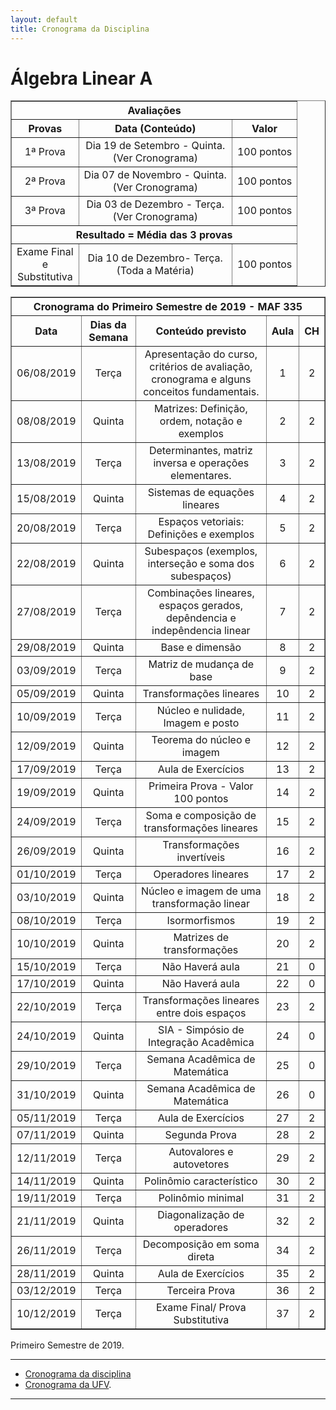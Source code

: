 ```yaml
---
layout: default
title: Cronograma da Disciplina
---
```


<h1 class="pageTitle">Álgebra Linear A</h1>

<DIV align="center"><CENTER>
<TABLE border="1" cellpadding="5" cellspacing="0">

<tr>
    <th colspan="3" align="center">Avaliações</th>
</tr>

<tr>
    <th>Provas</th>
    <th align="center">Data (Conteúdo) </th>
    <th align="center">Valor </th>
</tr>

<tr>
<td valign="center" align="center"> 1ª Prova<BR></td>  
          <td valign="center" align="center">  Dia 19 de Setembro - Quinta.<BR> (Ver Cronograma)</td>
<td valign="center" align="center">100 pontos</td>
</tr>

<tr>
<td valign="center" align="center"> 2ª Prova<BR></td>  
          <td valign="center" align="center">  Dia 07 de Novembro - Quinta.<BR> (Ver Cronograma)</td>
<td valign="center" align="center">100 pontos</td>
</tr>

<tr>
<td valign="center" align="center"> 3ª Prova<BR></td>  
          <td valign="center" align="center">  Dia 03 de Dezembro - Terça.<BR>(Ver Cronograma)</td>
<td valign="center" align="center">100 pontos</td>
</tr>

<tr>
    <th colspan="3" align="center">Resultado = Média das 3 provas</th>
</tr>

<tr>
<td valign="center" align="center"> Exame Final<BR> e <BR> Substitutiva</td>  
          <td valign="center" align="center">  Dia 10 de Dezembro- Terça.<BR>(Toda a Matéria)</td>
<td valign="center" align="center">100 pontos</td>
</tr>
  
</TABLE>
</CENTER></DIV>

<DIV align="center"><CENTER>
<TABLE border="1" cellpadding="5" cellspacing="0">

<tr>
    <th colspan="5" align="center">Cronograma do Primeiro Semestre de 2019 - MAF 335</th>
</tr>

<tr>		
<th valign="center" align="center">	Data	<BR></th>
<th valign="center" align="center">	Dias da Semana	<BR></th>
<th valign="center" align="center">	Conteúdo previsto	<BR></th>
<th valign="center" align="center">	Aula	<BR></th>
<th valign="center" align="center">	CH	<BR></th>
</tr>		
<tr>		
<td valign="center" align="center">	06/08/2019	<BR></td>
<td valign="center" align="center">	Terça	<BR></td>
<td valign="center" align="center">	Apresentação do curso, critérios de avaliação, cronograma e alguns conceitos fundamentais.	<BR></td>
<td valign="center" align="center">	1	<BR></td>
<td valign="center" align="center">	2	<BR></td>
</tr>		
<tr>		
<td valign="center" align="center">	08/08/2019	<BR></td>
<td valign="center" align="center">	Quinta	<BR></td>
<td valign="center" align="center">	Matrizes: Definição, ordem, notação e exemplos	<BR></td>
<td valign="center" align="center">	2	<BR></td>
<td valign="center" align="center">	2	<BR></td>
</tr>		
<tr>		
<td valign="center" align="center">	13/08/2019	<BR></td>
<td valign="center" align="center">	Terça	<BR></td>
<td valign="center" align="center">	Determinantes, matriz inversa e operações elementares.	<BR></td>
<td valign="center" align="center">	3	<BR></td>
<td valign="center" align="center">	2	<BR></td>
</tr>		
<tr>		
<td valign="center" align="center">	15/08/2019	<BR></td>
<td valign="center" align="center">	Quinta	<BR></td>
<td valign="center" align="center">	Sistemas de equações lineares	<BR></td>
<td valign="center" align="center">	4	<BR></td>
<td valign="center" align="center">	2	<BR></td>
</tr>		
<tr>		
<td valign="center" align="center">	20/08/2019	<BR></td>
<td valign="center" align="center">	Terça	<BR></td>
<td valign="center" align="center">	Espaços vetoriais: Definições e exemplos	<BR></td>
<td valign="center" align="center">	5	<BR></td>
<td valign="center" align="center">	2	<BR></td>
</tr>		
<tr>		
<td valign="center" align="center">	22/08/2019	<BR></td>
<td valign="center" align="center">	Quinta	<BR></td>
<td valign="center" align="center">	Subespaços (exemplos, interseção e soma dos subespaços)	<BR></td>
<td valign="center" align="center">	6	<BR></td>
<td valign="center" align="center">	2	<BR></td>
</tr>		
<tr>		
<td valign="center" align="center">	27/08/2019	<BR></td>
<td valign="center" align="center">	Terça	<BR></td>
<td valign="center" align="center">	Combinações lineares, espaços gerados, depêndencia e indepêndencia linear	<BR></td>
<td valign="center" align="center">	7	<BR></td>
<td valign="center" align="center">	2	<BR></td>
</tr>		
<tr>		
<td valign="center" align="center">	29/08/2019	<BR></td>
<td valign="center" align="center">	Quinta	<BR></td>
<td valign="center" align="center">	Base e dimensão	<BR></td>
<td valign="center" align="center">	8	<BR></td>
<td valign="center" align="center">	2	<BR></td>
</tr>		
<tr>		
<td valign="center" align="center">	03/09/2019	<BR></td>
<td valign="center" align="center">	Terça	<BR></td>
<td valign="center" align="center">	Matriz de mudança de base	<BR></td>
<td valign="center" align="center">	9	<BR></td>
<td valign="center" align="center">	2	<BR></td>
</tr>		
<tr>		
<td valign="center" align="center">	05/09/2019	<BR></td>
<td valign="center" align="center">	Quinta	<BR></td>
<td valign="center" align="center">	Transformações lineares	<BR></td>
<td valign="center" align="center">	10	<BR></td>
<td valign="center" align="center">	2	<BR></td>
</tr>		
<tr>		
<td valign="center" align="center">	10/09/2019	<BR></td>
<td valign="center" align="center">	Terça	<BR></td>
<td valign="center" align="center">	Núcleo e nulidade, Imagem e posto	<BR></td>
<td valign="center" align="center">	11	<BR></td>
<td valign="center" align="center">	2	<BR></td>
</tr>		
<tr>		
<td valign="center" align="center">	12/09/2019	<BR></td>
<td valign="center" align="center">	Quinta	<BR></td>
<td valign="center" align="center">	Teorema do núcleo e imagem	<BR></td>
<td valign="center" align="center">	12	<BR></td>
<td valign="center" align="center">	2	<BR></td>
</tr>		
<tr>		
<td valign="center" align="center">	17/09/2019	<BR></td>
<td valign="center" align="center">	Terça	<BR></td>
<td valign="center" align="center">	Aula de Exercícios	<BR></td>
<td valign="center" align="center">	13	<BR></td>
<td valign="center" align="center">	2	<BR></td>
</tr>		
<tr>		
<td valign="center" align="center">	19/09/2019	<BR></td>
<td valign="center" align="center">	Quinta	<BR></td>
<td valign="center" align="center">	Primeira Prova - Valor 100 pontos	<BR></td>
<td valign="center" align="center">	14	<BR></td>
<td valign="center" align="center">	2	<BR></td>
</tr>		
<tr>		
<td valign="center" align="center">	24/09/2019	<BR></td>
<td valign="center" align="center">	Terça	<BR></td>
<td valign="center" align="center">	Soma e composição de transformações lineares	<BR></td>
<td valign="center" align="center">	15	<BR></td>
<td valign="center" align="center">	2	<BR></td>
</tr>		
<tr>		
<td valign="center" align="center">	26/09/2019	<BR></td>
<td valign="center" align="center">	Quinta	<BR></td>
<td valign="center" align="center">	Transformações invertíveis	<BR></td>
<td valign="center" align="center">	16	<BR></td>
<td valign="center" align="center">	2	<BR></td>
</tr>		
<tr>		
<td valign="center" align="center">	01/10/2019	<BR></td>
<td valign="center" align="center">	Terça	<BR></td>
<td valign="center" align="center">	Operadores lineares	<BR></td>
<td valign="center" align="center">	17	<BR></td>
<td valign="center" align="center">	2	<BR></td>
</tr>		
<tr>		
<td valign="center" align="center">	03/10/2019	<BR></td>
<td valign="center" align="center">	Quinta	<BR></td>
<td valign="center" align="center">	Núcleo e imagem de uma transformação linear	<BR></td>
<td valign="center" align="center">	18	<BR></td>
<td valign="center" align="center">	2	<BR></td>
</tr>		
<tr>		
<td valign="center" align="center">	08/10/2019	<BR></td>
<td valign="center" align="center">	Terça	<BR></td>
<td valign="center" align="center">	Isormorfismos	<BR></td>
<td valign="center" align="center">	19	<BR></td>
<td valign="center" align="center">	2	<BR></td>
</tr>		
<tr>		
<td valign="center" align="center">	10/10/2019	<BR></td>
<td valign="center" align="center">	Quinta	<BR></td>
<td valign="center" align="center">	Matrizes de transformações	<BR></td>
<td valign="center" align="center">	20	<BR></td>
<td valign="center" align="center">	2	<BR></td>
</tr>		
<tr>		
<td valign="center" align="center">	15/10/2019	<BR></td>
<td valign="center" align="center">	Terça	<BR></td>
<td valign="center" align="center">	Não Haverá aula	<BR></td>
<td valign="center" align="center">	21	<BR></td>
<td valign="center" align="center">	0	<BR></td>
</tr>		
<tr>		
<td valign="center" align="center">	17/10/2019	<BR></td>
<td valign="center" align="center">	Quinta	<BR></td>
<td valign="center" align="center">	Não Haverá aula	<BR></td>
<td valign="center" align="center">	22	<BR></td>
<td valign="center" align="center">	0	<BR></td>
</tr>		
<tr>		
<td valign="center" align="center">	22/10/2019	<BR></td>
<td valign="center" align="center">	Terça	<BR></td>
<td valign="center" align="center">	Transformações lineares entre dois espaços	<BR></td>
<td valign="center" align="center">	23	<BR></td>
<td valign="center" align="center">	2	<BR></td>
</tr>		
<tr>		
<td valign="center" align="center">	24/10/2019	<BR></td>
<td valign="center" align="center">	Quinta	<BR></td>
<td valign="center" align="center">	SIA - Simpósio de Integração Acadêmica	<BR></td>
<td valign="center" align="center">	24	<BR></td>
<td valign="center" align="center">	0	<BR></td>
</tr>		
<tr>		
<td valign="center" align="center">	29/10/2019	<BR></td>
<td valign="center" align="center">	Terça	<BR></td>
<td valign="center" align="center">	Semana Acadêmica de Matemática	<BR></td>
<td valign="center" align="center">	25	<BR></td>
<td valign="center" align="center">	0	<BR></td>
</tr>		
<tr>		
<td valign="center" align="center">	31/10/2019	<BR></td>
<td valign="center" align="center">	Quinta	<BR></td>
<td valign="center" align="center">	Semana Acadêmica de Matemática	<BR></td>
<td valign="center" align="center">	26	<BR></td>
<td valign="center" align="center">	0	<BR></td>
</tr>		
<tr>		
<td valign="center" align="center">	05/11/2019	<BR></td>
<td valign="center" align="center">	Terça	<BR></td>
<td valign="center" align="center">	Aula de Exercícios	<BR></td>
<td valign="center" align="center">	27	<BR></td>
<td valign="center" align="center">	2	<BR></td>
</tr>		
<tr>		
<td valign="center" align="center">	07/11/2019	<BR></td>
<td valign="center" align="center">	Quinta	<BR></td>
<td valign="center" align="center">	Segunda Prova	<BR></td>
<td valign="center" align="center">	28	<BR></td>
<td valign="center" align="center">	2	<BR></td>
</tr>		
<tr>		
<td valign="center" align="center">	12/11/2019	<BR></td>
<td valign="center" align="center">	Terça	<BR></td>
<td valign="center" align="center">	Autovalores e autovetores	<BR></td>
<td valign="center" align="center">	29	<BR></td>
<td valign="center" align="center">	2	<BR></td>
</tr>		
<tr>		
<td valign="center" align="center">	14/11/2019	<BR></td>
<td valign="center" align="center">	Quinta	<BR></td>
<td valign="center" align="center">	Polinômio característico	<BR></td>
<td valign="center" align="center">	30	<BR></td>
<td valign="center" align="center">	2	<BR></td>
</tr>		
<tr>		
<td valign="center" align="center">	19/11/2019	<BR></td>
<td valign="center" align="center">	Terça	<BR></td>
<td valign="center" align="center">	Polinômio minimal	<BR></td>
<td valign="center" align="center">	31	<BR></td>
<td valign="center" align="center">	2	<BR></td>
</tr>		
<tr>		
<td valign="center" align="center">	21/11/2019	<BR></td>
<td valign="center" align="center">	Quinta	<BR></td>
<td valign="center" align="center">	Diagonalização de operadores	<BR></td>
<td valign="center" align="center">	32	<BR></td>
<td valign="center" align="center">	2	<BR></td>
</tr>		
<tr>		
<td valign="center" align="center">	26/11/2019	<BR></td>
<td valign="center" align="center">	Terça	<BR></td>
<td valign="center" align="center">	Decomposição em soma direta	<BR></td>
<td valign="center" align="center">	34	<BR></td>
<td valign="center" align="center">	2	<BR></td>
</tr>		
<tr>		
<td valign="center" align="center">	28/11/2019	<BR></td>
<td valign="center" align="center">	Quinta	<BR></td>
<td valign="center" align="center">	Aula de Exercícios	<BR></td>
<td valign="center" align="center">	35	<BR></td>
<td valign="center" align="center">	2	<BR></td>
</tr>		
<tr>		
<td valign="center" align="center">	03/12/2019	<BR></td>
<td valign="center" align="center">	Terça	<BR></td>
<td valign="center" align="center">	Terceira Prova	<BR></td>
<td valign="center" align="center">	36	<BR></td>
<td valign="center" align="center">	2	<BR></td>
</tr>		
<tr>		
<td valign="center" align="center">	10/12/2019	<BR></td>
<td valign="center" align="center">	Terça	<BR></td>
<td valign="center" align="center">	Exame Final/ Prova Substitutiva	<BR></td>
<td valign="center" align="center">	37	<BR></td>
<td valign="center" align="center">	2	<BR></td>
</tr>		
	
		
	

</TABLE>
</CENTER></DIV>

<p class="intro">Primeiro Semestre de 2019.</p>

---

* [Cronograma da disciplina][MAF105] 
* [Cronograma da UFV][UFV-gh].

---

[UFV-gh]:https://rawgit.com/maf105/maf105.github.io/master/Cronogramas/Calendario_UFV.pdf
[MAF105]:https://rawgit.com/maf105/maf105.github.io/master/Cronogramas/MAF105_2019.pdf
